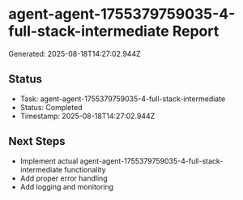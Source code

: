# agent-agent-1755379759035-4-full-stack-intermediate Report

Generated: 2025-08-18T14:27:02.944Z

## Status
- Task: agent-agent-1755379759035-4-full-stack-intermediate
- Status: Completed
- Timestamp: 2025-08-18T14:27:02.944Z

## Next Steps
- Implement actual agent-agent-1755379759035-4-full-stack-intermediate functionality
- Add proper error handling
- Add logging and monitoring
